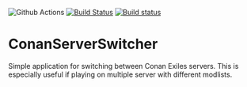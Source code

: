 ![Github Actions](https://github.com/Tdue21/ConanServerSwitcher/workflows/.NET%20Core%20Desktop/badge.svg) 
[![Build Status](https://dev.azure.com/duenet/Conan%20Exiles%20Server%20Switcher/_apis/build/status/Tdue21.ConanServerSwitcher?branchName=master)](https://dev.azure.com/duenet/Conan%20Exiles%20Server%20Switcher/_build/latest?definitionId=3&branchName=master) 
[![Build status](https://ci.appveyor.com/api/projects/status/ge8a847r0kbi127n?svg=true)](https://ci.appveyor.com/project/tdue21/conanserverswitcher)

# ConanServerSwitcher
Simple application for switching between Conan Exiles servers. This is especially useful if playing on multiple server with different modlists. 
